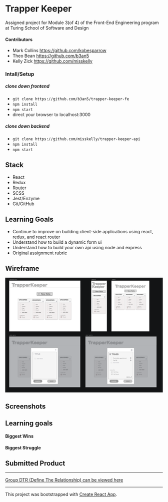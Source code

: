 # Trapper Keeper
Assigned project for Module 3(of 4) of the Front-End Engineering program at Turing School of Software and Design 

#### Contributors
+ Mark Collins https://github.com/kobesparrow
+ Theo Bean https://github.com/b3an5
+ Kelly Zick https://github.com/misskelly

### Intall/Setup
##### clone down frontend
- `git clone https://github.com/b3an5/trapper-keeper-fe`
- `npm install` 
- `npm start`
- direct your browser to localhost:3000


##### clone down backend
- `git clone https://github.com/misskelly/trapper-keeper-api `
- `npm install`
- `npm start`

## Stack
- React
- Redux
- Router
- SCSS
- Jest/Enzyme
- Git/GitHub

## Learning Goals
+ Continue to improve on building client-side applications using react, redux, and react router
+ Understand how to build a dynamic form ui
+ Understand how to build your own api using node and express
+ [Original assignment rubric](http://frontend.turing.io/projects/trapper-keeper.html)
## Wireframe
![Created using Sketch](src/images/wireframe.png)
## Screenshots

## Learning goals


#### Biggest Wins


#### Biggest Struggle

## Submitted Product

****
[Group DTR (Define The Relationship) can be viewed here](https://gist.github.com/kobesparrow/f29d99498b748d1f2105260da9112153)
****
This project was bootstrapped with [Create React App](https://github.com/facebook/create-react-app).